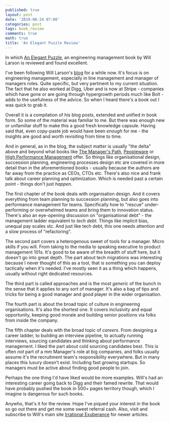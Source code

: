 ```yaml
---
published: true
layout: post
date: '2019-08-24 07:00'
categories: post
tags: book_review
comments: true
math: true
title: 'An Elegant Puzzle Review'
---
```

In which [An Elegant Puzzle](https://lethain.com/elegant-puzzle/), an engineering management book by Will Larson is reviewed and found excellent.

I've been following Will Larson's [blog](https://lethain.com/) for a while now. It's focus is on engineering management, especially in line management and manager of managers roles. Quite specific, but very pertinent to my current situation. The fact that he also worked at Digg, Uber and is now at Stripe - companies which have gone or are going through hypergrowth periods much like Bolt - adds to the usefulness of the advice. So when I heard there's a book out I was quick to grab it.

Overall it is a compilation of his blog posts, extended and unified in book form. So some of the material was familiar to me. But there was enough new or unfamiliar stuff to make this a good fresh knowledge capsule. Having said that, even copy-paste job would have been _enough_ for me - the insights are good and worth revisiting from time to time.

And in general, as in the blog, the subject matter is usually "the delta" above and beyond what books like [The Manager's Path](https://horia141.com/the-managers-path-review.html), [Peopleware](https://horia141.com/peopleware-review.html) or [High Performance Management]() offer. So things like organisational design, succession planning, engineering processes design etc are covered in more detail than in the aforementioned books - usually because the authors are far away from the practice as CEOs, CTOs etc. There's also nice and frank talk about career planning and optimization. Which is needed past a certain point - things don't just _happen_.

The first chapter of the book deals with organisation design. And it covers everything from team planning to succession planning, but also goes into performance management for teams. Specifically how to "rescue" under-performing or overwhelmed teams and bring them to innovation status. There's also an eye-opening discussion on "organisational debt" - the management ladder equivalent to _tech debt_. Things like implicit bias, unequal pay scales stc. And just like tech debt, this one needs attention and a slow process of "refactoring".

The second part covers a heterogenous sweet of tools for a manager. Micro skills if you will. From taking to the media to speaking executive to product management 101s. It's good to be aware of the breadth of stuff here, but it doesn't go into great depth. The part about tech migrations was interesting because I never thought of this as a tool, that is something you can deploy tactically when it's needed. I've mostly seen it as a thing which happens, usually without right dedicated resources.

The third part is called approaches and is the most _generic_ of the bunch in the sense that it applies to any sort of manager. It's also a bag of tips and tricks for being a good manager and good player in the wider organisation.

The fourth part is about the broad topic of culture in engineering organisations. It's also the shortest one. It covers inclusivity and equal opportunity, keeping good morale and building senior positions via folks from inside the company.

The fifth chapter deals with the broad topic of _careers_. From designing a career ladder, to building an interview pipeline, to actually running interviews, sourcing candidates and thinking about performance management. I liked the part about cold sourcing candidates best. This is often _not_ part of a mm Manager's role at big companies, and folks usually assume it's the recruitment team's responsibility everywhere. But in many places this luxury doesn't exist. Including fast growing startups. So managers must be active about finding good people to join.

Perhaps the one thing I'd have liked would be more examples. Will's had an interesting career going back to Digg and their famed rewrite. That would have probably pushed the book in 500+ pages territory though, which I imagine is dangerous for such books.

Anywho, that's it for the review. Hope I've piqued your interest in the book so go out there and get me some sweet referral cash. Also, visit and subscribe to Will's main site [Irrational Exuberance](https://lethain.com/) for newer articles.
